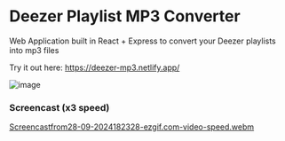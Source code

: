 # Deezer Playlist MP3 Converter

Web Application built in React + Express to convert your Deezer playlists into mp3 files

Try it out here: https://deezer-mp3.netlify.app/

![image](https://github.com/user-attachments/assets/03827b68-02ba-4a33-babe-69463fcb419a)


### Screencast (x3 speed)

[Screencastfrom28-09-2024182328-ezgif.com-video-speed.webm](https://github.com/user-attachments/assets/d87fbe89-bcb0-437d-8b7f-e90a78023094)

